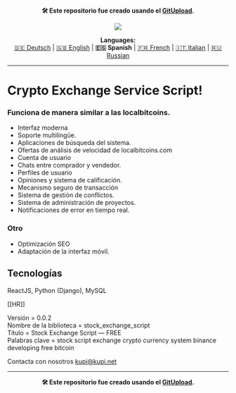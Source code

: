 <p align="center"><b>🛠️ Este repositorio fue creado usando el <a href="https://gitupload.com">GitUpload</a>.</b></p>
<p align="center"><a href="https://kupi.net"><img src="https://github.com/markolofsen/stock_exchange_script//blob/master/.banners/banner_es.png?raw=1" /></a></p>
<p align="center"><b>Languages:</b><br /><a href="https://github.com/markolofsen/stock_exchange_script/blob/master/README_de.md">🇩🇪 Deutsch</a> | <a href="https://github.com/markolofsen/stock_exchange_script/blob/master/README.md">🇬🇧 English</a> | <b>🇪🇸 Spanish</b> | <a href="https://github.com/markolofsen/stock_exchange_script/blob/master/README_fr.md">🇫🇷 French</a> | <a href="https://github.com/markolofsen/stock_exchange_script/blob/master/README_it.md">🇮🇹 Italian</a> | <a href="https://github.com/markolofsen/stock_exchange_script/blob/master/README_ru.md">🇷🇺 Russian</a></p>

---

# Crypto Exchange Service Script!
### Funciona de manera similar a las localbitcoins.

* Interfaz moderna
* Soporte multilingüe.
* Aplicaciones de búsqueda del sistema.
* Ofertas de análisis de velocidad de localbitcoins.com
* Cuenta de usuario
* Chats entre comprador y vendedor.
* Perfiles de usuario
* Opiniones y sistema de calificación.
* Mecanismo seguro de transacción
* Sistema de gestión de conflictos.
* Sistema de administración de proyectos.
* Notificaciones de error en tiempo real.


### Otro
* Optimización SEO
* Adaptación de la interfaz móvil.

## Tecnologías
ReactJS, Python (Django), MySQL

[[HR]]

Versión = 0.0.2 <br />
Nombre de la biblioteca = stock_exchange_script <br />
Título = Stock Exchange Script — FREE <br />
Palabras clave = stock script exchange crypto currency system binance developing free bitcoin <br />


Contacta con nosotros kupi@kupi.net


---

<p align="center"><b>🛠️ Este repositorio fue creado usando el <a href="https://gitupload.com">GitUpload</a>.</b></p>